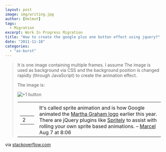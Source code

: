 ```yaml
---
layout: post
image: img/writing.jpg
author: [Helmut]
tags:
  - Migration
excerpt: Work In Progress Migration
title: "How to create the google plus one button effect using jquery?"
date: "2011-11-18"
categories: 
  - "as-burst"
---
```


> It is one image containing multiple frames. I assume The image is used as background via CSS and the background position is changed rapidly (through JavaScript) to create the animation effect.
> 
> The image is:
> 
> ![+1 button](images/Chr51.png)
> 
> <table><tbody><tr class="comment"><td></td></tr><tr class="comment"><td class="comment-actions"><table><tbody><tr><td class="comment-score"><span class="cool" title="number of 'great comment' votes received">2</span></td><td>&nbsp;</td></tr></tbody></table></td><td class="comment-text"><div><span class="comment-copy">It's called sprite animation and is how Google animated the <a href="http://www.google.com/logos/2011/graham.html" rel="nofollow">Martha Graham logo</a> earlier this year. There are jQuery plugins like <a href="http://www.spritely.net/" rel="nofollow">Spritely</a> to assist with rolling your own sprite based animations.</span> –&nbsp;<a href="http://stackoverflow.com/users/154877/marcel" class="comment-user" title="4667 reputation">Marcel</a> <span class="comment-date"><span title="2011-08-07 08:06:06Z">Aug 7 at 8:06</span></span></div></td></tr></tbody></table>

via [stackoverflow.com](http://stackoverflow.com/questions/6971338/how-to-create-the-google-plus-one-button-effect-using-jquery)
